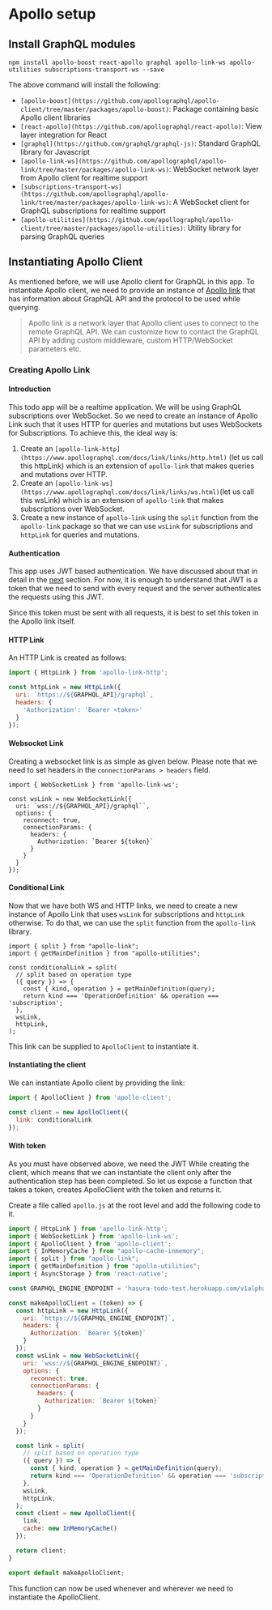 # Apollo setup

## Install GraphQL modules

```
npm install apollo-boost react-apollo graphql apollo-link-ws apollo-utilities subscriptions-transport-ws --save
```

The above command will install the following:

- `[apollo-boost](https://github.com/apollographql/apollo-client/tree/master/packages/apollo-boost)`: Package containing basic Apollo client libraries
- `[react-apollo](https://github.com/apollographql/react-apollo)`: View layer integration for React
- `[graphql](https://github.com/graphql/graphql-js)`: Standard GraphQL library for Javascript
- `[apollo-link-ws](https://github.com/apollographql/apollo-link/tree/master/packages/apollo-link-ws)`: WebSocket network layer from Apollo client for realtime support
- `[subscriptions-transport-ws](https://github.com/apollographql/apollo-link/tree/master/packages/apollo-link-ws)`: A WebSocket client for GraphQL subscriptions for realtime support
- `[apollo-utilities](https://github.com/apollographql/apollo-client/tree/master/packages/apollo-utilities)`: Utility library for parsing GraphQL queries


## Instantiating Apollo Client

As mentioned before, we will use Apollo client for GraphQL in this app. To instantiate Apollo client, we need to provide an instance of [Apollo link](https://www.apollographql.com/docs/link/index.html) that has information about GraphQL API and the protocol to be used while querying.

> Apollo link is a network layer that Apollo client uses to connect to the remote GraphQL API. We can customize how to contact the GraphQL API by adding custom middleware, custom HTTP/WebSocket parameters etc.

### Creating Apollo Link

#### Introduction

This todo app will be a realtime application. We will be using GraphQL subscriptions over WebSocket. So we need to create an instance of Apollo Link such that it uses HTTP for queries and mutations but uses WebSockets for Subscriptions. To achieve this, the ideal way is:

1. Create an `[apollo-link-http](https://www.apollographql.com/docs/link/links/http.html)` (let us call this httpLink) which is an extension of `apollo-link` that makes queries and mutations over HTTP. 
2. Create an `[apollo-link-ws](https://www.apollographql.com/docs/link/links/ws.html)`(let us call this wsLink) which is an extension of `apollo-link` that makes subscriptions over WebSocket.
3. Create a new instance of `apollo-link` using the `split` function from the `apollo-link` package so that we can use `wsLink` for subscriptions and `httpLink` for queries and mutations.

#### Authentication

This app uses JWT based authentication. We have discussed about that in detail in  the [next](TODO) section. For now, it is enough to understand that JWT is a token that we need to send with every request and the server authenticates the requests using this JWT.

Since this token must be sent with all requests, it is best to set this token in the Apollo link itself. 

#### HTTP Link

An HTTP Link is created as follows:

```js
import { HttpLink } from 'apollo-link-http';

const httpLink = new HttpLink({
  uri: `https://${GRAPHQL_API}/graphql`,
  headers: {
    'Authorization': 'Bearer <token>'
  }
});
```

#### Websocket Link

Creating a websocket link is as simple as given below. Please note that we need to set headers in the `connectionParams > headers` field.

```
import { WebSocketLink } from 'apollo-link-ws';

const wsLink = new WebSocketLink({
  uri: `wss://${GRAPHQL_API}/graphql``,
  options: {
    reconnect: true,
    connectionParams: {
      headers: {
        Authorization: `Bearer ${token}`
      }
    }
  }
});
```

#### Conditional Link

Now that we have both WS and HTTP links, we need to create a new instance of Apollo Link that uses `wsLink` for subscriptions and `httpLink` otherwise. To do that, we can use the `split` function from the `apollo-link` library.

```
import { split } from "apollo-link";
import { getMainDefinition } from "apollo-utilities";

const conditionalLink = split(
  // split based on operation type
  ({ query }) => {
    const { kind, operation } = getMainDefinition(query);
    return kind === 'OperationDefinition' && operation === 'subscription';
  },
  wsLink,
  httpLink,
);
```

This link can be supplied to `ApolloClient` to instantiate it.

#### Instantiating the client

We can instantiate Apollo client by providing the link:

```js
import { ApolloClient } from 'apollo-client';

const client = new ApolloClient({
  link: conditionalLink
});
```

#### With token

As you must have observed above, we need the JWT While creating the client, which means that we can instantiate the client only after the authentication step has been completed. So let us expose a function that takes a token, creates ApolloClient with the token and returns it.

Create a file called `apollo.js` at the root level and add the following code to it.

```js
import { HttpLink } from 'apollo-link-http';
import { WebSocketLink } from 'apollo-link-ws';
import { ApolloClient } from 'apollo-client';
import { InMemoryCache } from "apollo-cache-inmemory";
import { split } from "apollo-link";
import { getMainDefinition } from "apollo-utilities";
import { AsyncStorage } from 'react-native';

const GRAPHQL_ENGINE_ENDPOINT = 'hasura-todo-test.herokuapp.com/v1alpha1/graphql'

const makeApolloClient = (token) => { 
  const httpLink = new HttpLink({
    uri: `https://${GRAPHQL_ENGINE_ENDPOINT}`,
    headers: {
      Authorization: `Bearer ${token}`
    }
  });
  const wsLink = new WebSocketLink({
    uri: `wss://${GRAPHQL_ENGINE_ENDPOINT}`,
    options: {
      reconnect: true,
      connectionParams: {
        headers: {
          Authorization: `Bearer ${token}`
        }
      }
    }
  });

  const link = split(
    // split based on operation type
    ({ query }) => {
      const { kind, operation } = getMainDefinition(query);
      return kind === 'OperationDefinition' && operation === 'subscription';
    },
    wsLink,
    httpLink,
  );
  const client = new ApolloClient({
    link,
    cache: new InMemoryCache()
  });

  return client;
}

export default makeApolloClient;
```

This function can now be used whenever and wherever we need to instantiate the ApolloClient.
